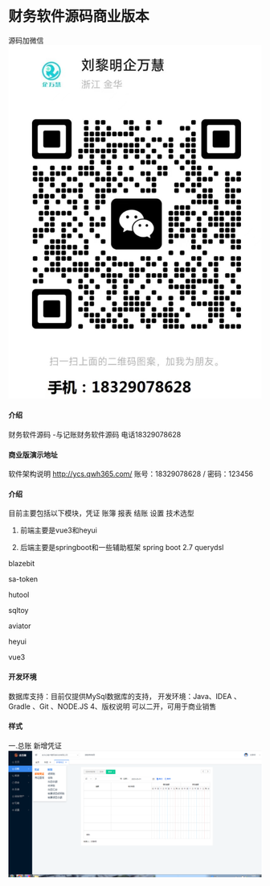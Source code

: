 # 财务软件源码商业版本
源码加微信
![输入图片说明](a61b3d9132653966e80d673f8904c0f.png)
#### 介绍
财务软件源码 -与记账财务软件源码 电话18329078628

#### 商业版演示地址
软件架构说明
http://ycs.qwh365.com/
账号：18329078628 / 密码：123456
#### 介绍
目前主要包括以下模块，凭证 账簿 报表 结账 设置
技术选型
1. 前端主要是vue3和heyui

2. 后端主要是springboot和一些辅助框架
spring boot 2.7
querydsl

blazebit

sa-token

hutool

sqltoy

aviator

heyui

vue3


#### 开发环境

数据库支持：目前仅提供MySql数据库的支持，
开发环境：Java、IDEA 、Gradle 、Git 、NODE.JS
4、版权说明
可以二开，可用于商业销售

#### 样式
一.总账
新增凭证
![输入图片说明](38ddcf2d618fa7f89c75f70e57a4462.png)


